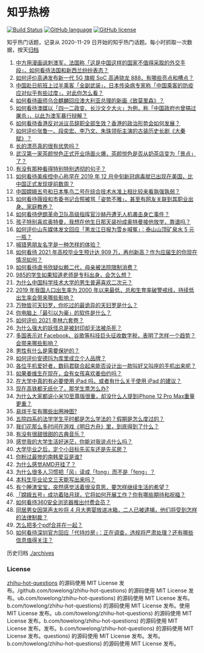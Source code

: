 # 知乎热榜
[![Build Status](https://github.com/ToWeLong/zhihu-hot-questions/workflows/CI/badge.svg)](https://github.com/ToWeLong/zhihu-hot-questions/actions)
[![GitHub language](https://img.shields.io/badge/language-golang-orange.svg)](https://golang.org/)
[![GitHub license](https://img.shields.io/github/license/ToWeLong/zhihu-hot-questions)](https://github.com/ToWeLong/zhihu-hot-questions/blob/main/LICENSE)

知乎热门话题，记录从 2020-11-29 日开始的知乎热门话题。每小时抓取一次数据，按天[归档](./archives)

<!-- BEGIN -->

1. [中方用漫画讽刺澳军，法国称「这是中国这样的国家不值得采取的外交手段」，如何看待法国和新西兰纷纷表态？](https://www.zhihu.com/question/432882362) 
1. [如何评价高通发布新一代 5G 旗舰 SoC 高通骁龙 888，有哪些亮点和槽点？](https://www.zhihu.com/question/432911687) 
1. [中国赴日航班上过半乘客「全副武装」，日本传染病专家称「中国乘客的防疫应对似乎有些过度」，对此你怎么看？](https://www.zhihu.com/question/432841136) 
1. [如何看待画师乌合麒麟回应澳大利亚总理的新画《致莫里森》？](https://www.zhihu.com/question/432890992) 
1. [如何看待澳媒以「四一二政变、长沙文夕大火」为例，称「中国政府也曾搞过屠杀」，以此为澳军暴行辩解？](https://www.zhihu.com/question/432894042) 
1. [如何看待香港反对派议员辞职全部生效？香港的政治形势会如何发展？](https://www.zhihu.com/question/432850756) 
1. [如何评价张鲁一、段奕宏、李乃文、朱珠领衔主演的古装历史长剧《大秦赋》？](https://www.zhihu.com/question/432661160) 
1. [长的漂亮真的很有优势吗？](https://www.zhihu.com/question/301105442) 
1. [武汉第一家茶颜悦色正式开业场面火爆，茶颜悦色是否从奶茶店变为「景点」了？](https://www.zhihu.com/question/432808640) 
1. [有没有那种看得特别特别透彻的句子？](https://www.zhihu.com/question/426591942) 
1. [如何看待美疾控中心称早在 2019 年 12 月中旬新冠病毒就已出现在美国，比中国正式发现提前数周？](https://www.zhihu.com/question/432821750) 
1. [中国嫦娥五号和日本隼鸟二号在综合技术水准上相比较来看孰强孰弱？](https://www.zhihu.com/question/427321294) 
1. [如何看待薇娅和市委书记合照被骂「姿势不雅」，甚至有网友关联到其职业出身、家庭教养？](https://www.zhihu.com/question/432826037) 
1. [如何看待伊朗革命卫队高级指挥官沙赫丹遭无人机袭击身亡事件？](https://www.zhihu.com/question/432775510) 
1. [孩子特别喜欢奥特曼，我想在他生日那天装扮成奥特曼接他放学，靠谱吗？](https://www.zhihu.com/question/431566638) 
1. [如何评价山东媒体发文回应「黑龙江日报为雪乡喊冤」：泰山山顶矿泉水 5 元一瓶？](https://www.zhihu.com/question/432845944) 
1. [喊错男朋友名字是一种怎样的体验？](https://www.zhihu.com/question/360903835) 
1. [如何看待 2021 年高校毕业生预计达 909 万，再创新高？作为应届生的你现在情况如何？](https://www.zhihu.com/question/432862965) 
1. [如何看待虞书欣疑似赖二代，母亲被法院限制消费？](https://www.zhihu.com/question/432863444) 
1. [985的学生如果知道老师是专科出身，会怎么想？](https://www.zhihu.com/question/422724836) 
1. [为什么中国科学技术大学的男生普遍喜欢二次元？](https://www.zhihu.com/question/323780934) 
1. [2019 年我国人口出生率为 2000 年以来最低，总和生育率破警戒线，持续低出生率会带来哪些影响？](https://www.zhihu.com/question/432867545) 
1. [万物皆可天妇罗，你吃过的最诡异的天妇罗是什么？](https://www.zhihu.com/question/430736917) 
1. [你电脑上「最引以为豪」的软件是什么？](https://www.zhihu.com/question/21065451) 
1. [如何评价 2021 李林六套卷？](https://www.zhihu.com/question/427777043) 
1. [为什么强大的妖怪总是被封印却无法被杀死？](https://www.zhihu.com/question/41971858) 
1. [多国表示对 Facebook、谷歌等科技巨头征收数字税，表明了怎样一个趋势？会带来哪些影响？](https://www.zhihu.com/question/432780677) 
1. [男性有什么是需要保护的？](https://www.zhihu.com/question/432288333) 
1. [如何评价安德玛为库里成立个人品牌？](https://www.zhihu.com/question/432776997) 
1. [各位手机爱好者，数码君联合起来能否设计出一款叫好又叫座的手机出来呢？](https://www.zhihu.com/question/431349954) 
1. [如果姜维生在现在，会有女孩喜欢姜伯约吗？](https://www.zhihu.com/question/432615902) 
1. [在大学中真的有必要使用 iPad 吗，或者有什么关于使用 iPad 的建议？](https://www.zhihu.com/question/373915793) 
1. [现在高铁都无纸化了，那学生票怎么办?](https://www.zhihu.com/question/362061029) 
1. [为什么大家都说小米10至尊版很重，却没什么人提到iPhone 12 Pro Max重量更重？](https://www.zhihu.com/question/430708850) 
1. [易烊千玺有哪些出圈神图?](https://www.zhihu.com/question/408938059) 
1. [五院四系的法学学生平时都是怎么学法的？假期是怎么度过的？](https://www.zhihu.com/question/340461072) 
1. [我们花那么多时间在游戏《明日方舟》里，到底得到了什么？](https://www.zhihu.com/question/432099890) 
1. [有没有很甜很甜的古典音乐？](https://www.zhihu.com/question/432448938) 
1. [感觉我的大学生活好迷茫，你能对我说点什么吗？](https://www.zhihu.com/question/431627485) 
1. [大学毕业之后，定个小目标先买车还是先买房？](https://www.zhihu.com/question/426740735) 
1. [你粉过最惨的南韩爱豆是谁?](https://www.zhihu.com/question/355278781) 
1. [为什么感觉AMD开挂了？](https://www.zhihu.com/question/427829019) 
1. [为什么很多人习惯把「风」读成「fong」而不是「feng」？](https://www.zhihu.com/question/20493313) 
1. [本科生毕业论文三天能写出来吗？](https://www.zhihu.com/question/318584992) 
1. [有个睡渣宝宝，突然感觉活着很没意思，要怎样继续生活的希望？](https://www.zhihu.com/question/429845889) 
1. [「嫦娥五号」成功着陆月球，它将如何开展工作？你有哪些期待和祝福？](https://www.zhihu.com/question/432898394) 
1. [如何看待360安全浏览器推出付费会员？](https://www.zhihu.com/question/432401549) 
1. [同居男女因哭声太吵将 4 月大男婴放进冰箱，二人已被逮捕，他们将受到怎样的法律制裁？](https://www.zhihu.com/question/432805793) 
1. [怎么把多个pdf合并在一起？](https://www.zhihu.com/question/30370121) 
1. [如何看待深圳官方回应「代持炒房」：正在调查，违规将严肃处理？还有哪些信息值得关注？](https://www.zhihu.com/question/432730072) 

<!-- END -->


历史归档 [./archives](./archives)

### License

[zhihu-hot-questions](https://github.com/towelong/zhihu-hot-questions) 的源码使用 MIT License 发布。/github.com/towelong/zhihu-hot-questions) 的源码使用 MIT License 发布。ub.com/towelong/zhihu-hot-questions) 的源码使用 MIT License 发布。b.com/towelong/zhihu-hot-questions) 的源码使用 MIT License 发布。使用 MIT License 发布。ub.com/towelong/zhihu-hot-questions) 的源码使用 MIT License 发布。b.com/towelong/zhihu-hot-questions) 的源码使用 MIT License 发布。发布。b.com/towelong/zhihu-hot-questions) 的源码使用 MIT License 发布。questions) 的源码使用 MIT License 发布。发布。b.com/towelong/zhihu-hot-questions) 的源码使用 MIT License 发布。